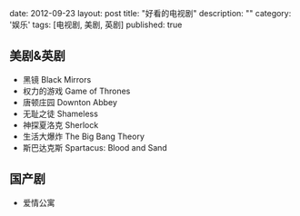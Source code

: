 date: 2012-09-23
layout: post
title: "好看的电视剧"
description: ""
category: '娱乐'
tags: [电视剧, 美剧, 英剧]
published: true

美剧&英剧
---------
- 黑镜 Black Mirrors
- 权力的游戏 Game of Thrones 
- 唐顿庄园 Downton Abbey
- 无耻之徒 Shameless 
- 神探夏洛克 Sherlock
- 生活大爆炸 The Big Bang Theory
- 斯巴达克斯 Spartacus: Blood and Sand

国产剧
--------
- 爱情公寓

